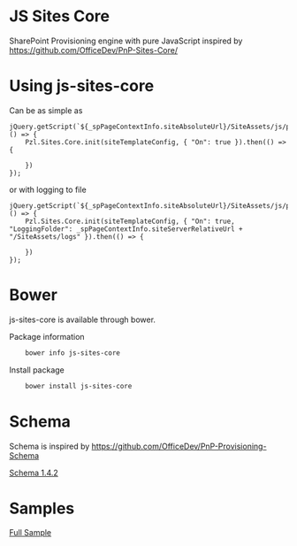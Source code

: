 # JS Sites Core
SharePoint Provisioning engine with pure JavaScript inspired by https://github.com/OfficeDev/PnP-Sites-Core/

# Using js-sites-core
Can be as simple as
```
jQuery.getScript(`${_spPageContextInfo.siteAbsoluteUrl}/SiteAssets/js/pzl.sites.core.js`, () => {
    Pzl.Sites.Core.init(siteTemplateConfig, { "On": true }).then(() => {               
        
    })
});
```

or with logging to file
```
jQuery.getScript(`${_spPageContextInfo.siteAbsoluteUrl}/SiteAssets/js/pzl.sites.core.js`, () => {
    Pzl.Sites.Core.init(siteTemplateConfig, { "On": true, "LoggingFolder": _spPageContextInfo.siteServerRelativeUrl + "/SiteAssets/logs" }).then(() => {               
        
    })
});
```

# Bower
js-sites-core is available through bower.

Package information
```powershell
    bower info js-sites-core
```

Install package
```powershell
    bower install js-sites-core
```

# Schema
Schema is inspired by https://github.com/OfficeDev/PnP-Provisioning-Schema

[Schema 1.4.2](Schema-1.4.2.md)

# Samples
[Full Sample](samples/Full-Sample.md)
